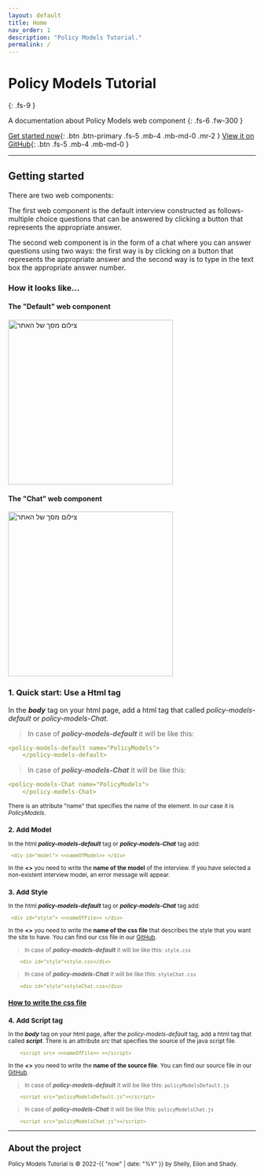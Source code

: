 ```yaml
---
layout: default
title: Home
nav_order: 1
description: "Policy Models Tutorial."
permalink: /
---
```


# Policy Models Tutorial
{: .fs-9 }

A documentation about Policy Models web component
{: .fs-6 .fw-300 }

[Get started now](#getting-started){: .btn .btn-primary .fs-5 .mb-4 .mb-md-0 .mr-2 } [View it on GitHub](https://github.com/EilonBenIshay/PolicyModelsProjectFrontend2022){: .btn .fs-5 .mb-4 .mb-md-0 }

---

## Getting started
There are two web components:

The first web component is the default interview constructed as follows- multiple choice questions that can be answered by clicking a button that represents the appropriate answer. 

The second web component is in the form of a chat where you can answer questions using two ways: the first way is by clicking on a button that represents the appropriate answer and the second way is to type in the text box the appropriate answer number. 

### How it looks like...

#### The "Default" web component

<img width="335" alt="צילום מסך של האתר" src="https://user-images.githubusercontent.com/48415128/158069121-13250618-4f39-468d-a442-c9198fc3e6c8.png">

#### The "Chat" web component

<img width="335" alt="צילום מסך של האתר" src="https://user-images.githubusercontent.com/48415128/158069121-13250618-4f39-468d-a442-c9198fc3e6c8.png">

### 1. Quick start: Use a Html tag

In the **_body_** tag on your html page, add a html tag that called _policy-models-default_ or _policy-models-Chat_.

>In case of **_policy-models-default_** it will be like this: 

```yaml
<policy-models-default name="PolicyModels">
    </policy-models-default>
```
>In case of **_policy-models-Chat_** it will be like this: 

```yaml
<policy-models-Chat name="PolicyModels">
    </policy-models-Chat>
```

<small> There is an attribute "name" that specifies the name of the element. In our case it is _PolicyModels_.
   
### 2. Add Model

In the html **_policy-models-default_** tag or **_policy-models-Chat_** tag add:
    
```yaml
 <div id="model"> <<nameOfModel>> </div>
```
    
In the **<<nameOfModel>>** you need to write the **name of the model** of the interview. 
If you have selected a non-existent interview model, an error message will appear.
    
### 3. Add Style

In the html **_policy-models-default_** tag or **_policy-models-Chat_** tag add:
    
```yaml
 <div id="style"> <<nameOfFile>> </div>
```
    
In the **<<nameOfFile>>** you need to write the **name of the css file** that describes the style that you want the site to have.
You can find our css file in our [GitHub](https://github.com/EilonBenIshay/PolicyModelsProjectFrontend2022). 
    
>In case of **_policy-models-default_** it will be like this: `style.css`
    
```yaml
    <div id="style">style.css</div>
```
    
>In case of **_policy-models-Chat_** it will be like this: `styleChat.css`
    
```yaml
    <div id="style">styleChat.css</div>
```
    
### [How to write the css file](https://shellytalis.github.io/policy-model-tutorial/style.html)
    
    
### 4. Add Script tag
    
In the **_body_** tag on your html page, after the _policy-models-default_ tag, add a html tag that called **_script_**. There is an attribute _src_ that specifies the source of the java script file.

```yaml
    <script src= <<nameOfFile>> ></script>
```
    
In the **_<<nameOfFile>>_** you need to write the **name of the source file**. You can find our source file in our [GitHub](https://github.com/EilonBenIshay/PolicyModelsProjectFrontend2022). 
    
>In case of **_policy-models-default_** it will be like this: `policyModelsDefault.js`
    
```yaml
    <script src="policyModelsDefault.js"></script>
```
    
>In case of **_policy-models-Chat_** it will be like this: `policyModelsChat.js`
    
```yaml
    <script src="policyModelsChat.js"></script>
```

---

## About the project

Policy Models Tutorial is &copy; 2022-{{ "now" | date: "%Y" }} by Shelly, Eilon and Shady.
